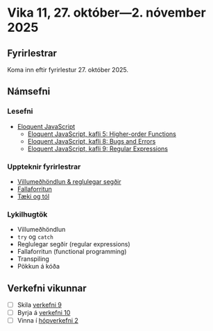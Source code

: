 # Vika 11, 27. október—2. nóvember 2025

## Fyrirlestrar

Koma inn eftir fyrirlestur 27. október 2025.

## Námsefni

### Lesefni

- [Eloquent JavaScript](https://eloquentjavascript.net/)
  - [Eloquent JavaScript, kafli 5: Higher-order Functions](https://eloquentjavascript.net/05_higher_order.html)
  - [Eloquent JavaScript, kafli 8: Bugs and Errors](https://eloquentjavascript.net/08_error.html)
  - [Eloquent JavaScript, kafli 9: Regular Expressions](https://eloquentjavascript.net/09_regexp.html)

### Uppteknir fyrirlestrar

- [Villumeðhöndlun & reglulegar segðir](../namsefni/35.errors-regex/)
- [Fallaforritun](../namsefni/36.functional/)
- [Tæki og tól](../namsefni/37.tools/)

### Lykilhugtök

- Villumeðhöndlun
- `try` og `catch`
- Reglulegar segðir (regular expressions)
- Fallaforritun (functional programming)
- Transpiling
- Pökkun á kóða

## Verkefni vikunnar

- [ ] Skila [verkefni 9](https://github.com/vefforritun/vef1-2025-v9)
- [ ] Byrja á [verkefni 10](https://github.com/vefforritun/vef1-2025-v10)
- [ ] Vinna í [hópverkefni 2](https://github.com/vefforritun/vef1-2025-h2)
